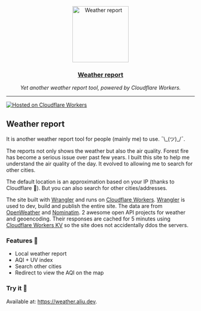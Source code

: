 <div align="center">
  <image src="static/og-image.png" alt="Weather report" width="150px" />
  <h3><a href="https://weather.aliu.dev/">Weather report</a></h3>
  <em>Yet another weather report tool, powered by Cloudflare Workers.</em>
</div>

---

[![Hosted on Cloudflare Workers](https://img.shields.io/badge/Hosted%20on-CF%20Workers-f38020?logo=cloudflare&logoColor=f38020&labelColor=282d33)](https://weather.aliu.dev/)

## Weather report

It is another weather report tool for people (mainly me) to use. ¯\\\_(ツ)\_/¯.


The reports not only shows the weather but also the air quality. Forest fire has become a serious issue over past few years. I built this site to help me understand the air quality of the day. It evolved to allowing me to search for other cities.


The default location is an approximation based on your IP (thanks to Cloudflare 🎉). But you can also search for other cities/addresses.


The site built with [Wrangler](https://developers.cloudflare.com/workers/cli-wrangler) and runs on [Cloudflare Workers](https://developers.cloudflare.com/workers/). [Wrangler](https://developers.cloudflare.com/workers/cli-wrangler) is used to dev, build and publish the entire site. The data are from [OpenWeather](https://openweathermap.org/) and [Nominatim](https://nominatim.org/). 2 awesome open API projects for weather and geoencoding. Their responses are cached for 5 minutes using [Cloudflare Workers KV](https://developers.cloudflare.com/workers/runtime-apis/kv) so the site does not accidentally ddos the servers.


### Features 🚀

- Local weather report
- AQI + UV index
- Search other cities
- Redirect to view the AQI on the map


### Try it 🤖
Available at: https://weather.aliu.dev.
